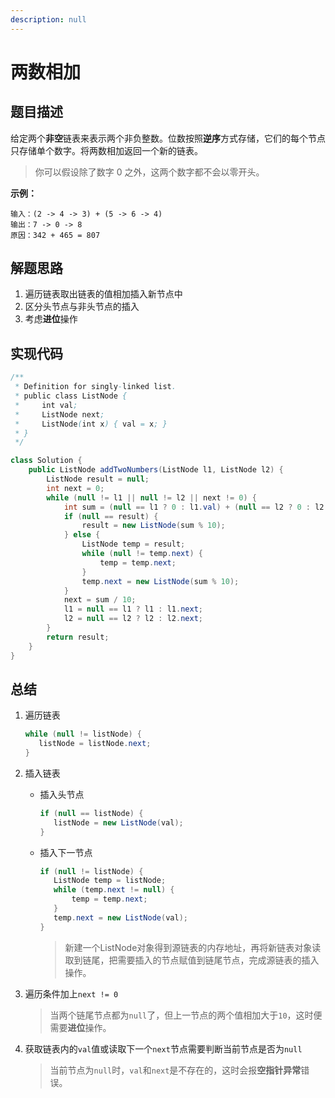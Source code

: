 ```yaml
---
description: null
---
```


# 两数相加

## 题目描述

给定两个**非空**链表来表示两个非负整数。位数按照**逆序**方式存储，它们的每个节点只存储单个数字。将两数相加返回一个新的链表。

> 你可以假设除了数字 0 之外，这两个数字都不会以零开头。

**示例：**

```text
输入：(2 -> 4 -> 3) + (5 -> 6 -> 4)
输出：7 -> 0 -> 8
原因：342 + 465 = 807
```

## 解题思路

1. 遍历链表取出链表的值相加插入新节点中
2. 区分头节点与非头节点的插入
3. 考虑**进位**操作

## 实现代码

```java
/**
 * Definition for singly-linked list.
 * public class ListNode {
 *     int val;
 *     ListNode next;
 *     ListNode(int x) { val = x; }
 * }
 */

class Solution {
    public ListNode addTwoNumbers(ListNode l1, ListNode l2) {
        ListNode result = null;
        int next = 0;
        while (null != l1 || null != l2 || next != 0) {
            int sum = (null == l1 ? 0 : l1.val) + (null == l2 ? 0 : l2.val) + next;
            if (null == result) {
                result = new ListNode(sum % 10);
            } else {
                ListNode temp = result;
                while (null != temp.next) {
                    temp = temp.next;
                }
                temp.next = new ListNode(sum % 10);
            }
            next = sum / 10;
            l1 = null == l1 ? l1 : l1.next;
            l2 = null == l2 ? l2 : l2.next;
        }
        return result;
    }
}
```

## 总结

1. 遍历链表

   ```java
   while (null != listNode) {
      listNode = listNode.next;
   }
   ```

2. 插入链表
   * 插入头节点

     ```java
     if (null == listNode) {
        listNode = new ListNode(val);
     }
     ```

   * 插入下一节点

     ```java
     if (null != listNode) {
        ListNode temp = listNode;
        while (temp.next != null) {
            temp = temp.next;
        }
        temp.next = new ListNode(val);
     }
     ```

     > 新建一个ListNode对象得到源链表的内存地址，再将新链表对象读取到链尾，把需要插入的节点赋值到链尾节点，完成源链表的插入操作。
3. 遍历条件加上`next != 0`

   > 当两个链尾节点都为`null`了，但上一节点的两个值相加大于`10`，这时便需要**进位**操作。

4. 获取链表内的`val`值或读取下一个`next`节点需要判断当前节点是否为`null`

   > 当前节点为`null`时，`val`和`next`是不存在的，这时会报**空指针异常**错误。

